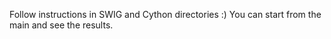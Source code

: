Follow instructions in SWIG and Cython directories :)
You can start from the main and see the results.
